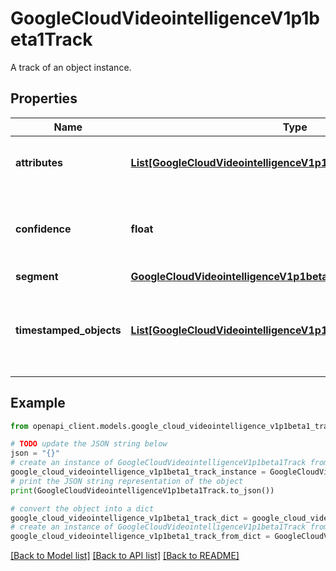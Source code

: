 # GoogleCloudVideointelligenceV1p1beta1Track

A track of an object instance.

## Properties

Name | Type | Description | Notes
------------ | ------------- | ------------- | -------------
**attributes** | [**List[GoogleCloudVideointelligenceV1p1beta1DetectedAttribute]**](GoogleCloudVideointelligenceV1p1beta1DetectedAttribute.md) | Optional. Attributes in the track level. | [optional] 
**confidence** | **float** | Optional. The confidence score of the tracked object. | [optional] 
**segment** | [**GoogleCloudVideointelligenceV1p1beta1VideoSegment**](GoogleCloudVideointelligenceV1p1beta1VideoSegment.md) |  | [optional] 
**timestamped_objects** | [**List[GoogleCloudVideointelligenceV1p1beta1TimestampedObject]**](GoogleCloudVideointelligenceV1p1beta1TimestampedObject.md) | The object with timestamp and attributes per frame in the track. | [optional] 

## Example

```python
from openapi_client.models.google_cloud_videointelligence_v1p1beta1_track import GoogleCloudVideointelligenceV1p1beta1Track

# TODO update the JSON string below
json = "{}"
# create an instance of GoogleCloudVideointelligenceV1p1beta1Track from a JSON string
google_cloud_videointelligence_v1p1beta1_track_instance = GoogleCloudVideointelligenceV1p1beta1Track.from_json(json)
# print the JSON string representation of the object
print(GoogleCloudVideointelligenceV1p1beta1Track.to_json())

# convert the object into a dict
google_cloud_videointelligence_v1p1beta1_track_dict = google_cloud_videointelligence_v1p1beta1_track_instance.to_dict()
# create an instance of GoogleCloudVideointelligenceV1p1beta1Track from a dict
google_cloud_videointelligence_v1p1beta1_track_from_dict = GoogleCloudVideointelligenceV1p1beta1Track.from_dict(google_cloud_videointelligence_v1p1beta1_track_dict)
```
[[Back to Model list]](../README.md#documentation-for-models) [[Back to API list]](../README.md#documentation-for-api-endpoints) [[Back to README]](../README.md)


